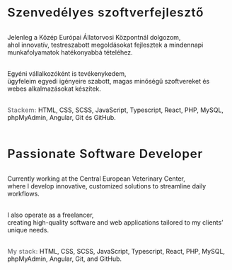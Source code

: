 <p align="center" style="font-family: -apple-system, BlinkMacSystemFont, 'Segoe UI', Roboto, Oxygen,
Ubuntu, Cantarell, 'Open Sans', 'Helvetica Neue', sans-serif; font-weight: 400; line-height: 1.8; max-width: 580px; margin: 40px auto; color: #1c1c1e; font-size: 16px;">

  <strong style="font-size: 1.7rem; font-weight: 600; letter-spacing: 0.04em;">Szenvedélyes szoftverfejlesztő</strong><br><br>
  
  Jelenleg a Közép Európai Állatorvosi Központnál dolgozom,<br>
  ahol innovatív, testreszabott megoldásokat fejlesztek a mindennapi munkafolyamatok hatékonyabbá tételéhez.<br><br>
  
  Egyéni vállalkozóként is tevékenykedem,<br>
  ügyfeleim egyedi igényeire szabott, magas minőségű szoftvereket és webes alkalmazásokat készítek.<br><br>
  
  <em style="color: #6e6e73; font-weight: 500; font-style: normal; letter-spacing: 0.03em;">Stackem:</em> HTML, CSS, SCSS, JavaScript, Typescript, React, PHP, MySQL, phpMyAdmin, Angular, Git és GitHub.<br><br>
</p>
<p align="center" style="font-family: -apple-system, BlinkMacSystemFont, 'Segoe UI', Roboto, Oxygen,
Ubuntu, Cantarell, 'Open Sans', 'Helvetica Neue', sans-serif; font-weight: 400; line-height: 1.8; max-width: 580px; margin: 40px auto; color: #1c1c1e; font-size: 16px;">

  <strong style="font-size: 1.7rem; font-weight: 600; letter-spacing: 0.04em;">Passionate Software Developer</strong><br><br>
  
  Currently working at the Central European Veterinary Center,<br>
  where I develop innovative, customized solutions to streamline daily workflows.<br><br>
  
  I also operate as a freelancer,<br>
  creating high-quality software and web applications tailored to my clients’ unique needs.<br><br>
  
  <em style="color: #6e6e73; font-weight: 500; font-style: normal; letter-spacing: 0.03em;">My stack:</em> HTML, CSS, SCSS, JavaScript, Typescript, React, PHP, MySQL, phpMyAdmin, Angular, Git, and GitHub.<br><br>
  
</p>

